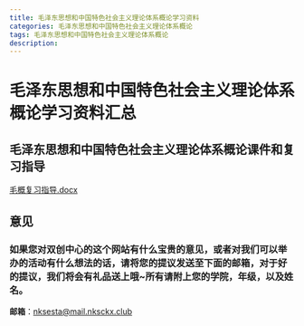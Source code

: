 ```yaml
---
title: 毛泽东思想和中国特色社会主义理论体系概论学习资料
categories: 毛泽东思想和中国特色社会主义理论体系概论
tags: 毛泽东思想和中国特色社会主义理论体系概论
description: 
---
```


# 毛泽东思想和中国特色社会主义理论体系概论学习资料汇总

<!--more-->

## 毛泽东思想和中国特色社会主义理论体系概论课件和复习指导

[毛概复习指导.docx](https://raw.githubusercontent.com/nksckx/maozhongte/master/毛概复习指导.docx)

## 意见

### 如果您对双创中心的这个网站有什么宝贵的意见，或者对我们可以举办的活动有什么想法的话，请将您的提议发送至下面的邮箱，对于好的提议，我们将会有礼品送上哦~所有请附上您的学院，年级，以及姓名。

**邮箱**：nksesta@mail.nksckx.club
